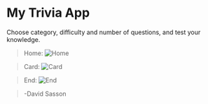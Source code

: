 # My Trivia App

Choose category, difficulty and number of questions, and test your knowledge.

> Home:
> ![Home](https://github.com/DavidSasson22/My-Quiz/blob/main/site%20img/home.JPG?raw=true)

> Card:
> ![Card](https://github.com/DavidSasson22/My-Quiz/blob/main/site%20img/card.JPG?raw=true)

> End:
> ![End](https://github.com/DavidSasson22/My-Quiz/blob/main/site%20img/end.JPG?raw=true)

> -David Sasson
